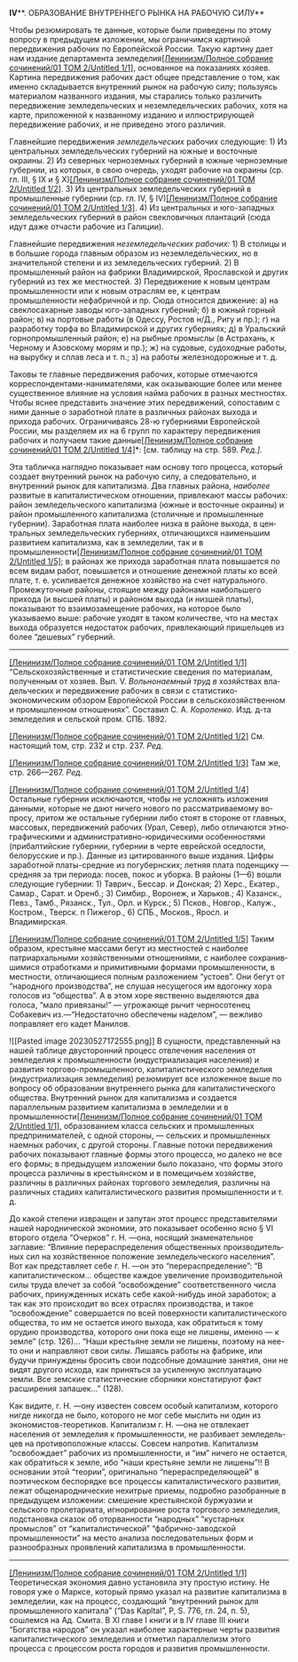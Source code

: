 **IV****. ОБРАЗОВАНИЕ ВНУТРЕННЕГО РЫНКА НА РАБОЧУЮ СИЛУ**

Чтобы резюмировать те данные, которые были при­ведены по этому вопросу в предыдущем изложении, мы ограничимся картиной передвижения рабочих по Ев­ропейской России. Такую картину дает нам изда­ние департамента земледелия[[Ленинизм/Полное собрание сочинений/01 ТОМ 2/Untitled 1/1]](#_ftn1), основанное на пока­заниях хозяев. Картина передвижения рабочих даст общее представление о том, как именно складывается внутренний рынок на рабочую силу; пользуясь ма­териалом названного издания, мы старались только различить передвижение земледельческих и неземле­дельческих рабочих, хотя на карте, приложенной к на­званному изданию и иллюстрирующей передвижение рабочих, и не приведено этого различия.

Главнейшие передвижения _земледельческих_ рабочих следующие: 1) Из центральных земледельческих губер­ний на южные и восточные окраины. 2) Из северных черноземных губерний в южные черноземные губернии, из которых, в свою очередь, уходят рабочие на окраины (ср. гл. III, § IX и § X)[[Ленинизм/Полное собрание сочинений/01 ТОМ 2/Untitled 1/2]](#_ftn2). 3) Из центральных земледель­ческих губерний в промышленные губернии (ср. гл. IV, § IV)[[Ленинизм/Полное собрание сочинений/01 ТОМ 2/Untitled 1/3]](#_ftn3). 4) Из центральных и юго-западных земледель­ческих губерний в район свекловичных плантаций (сюда идут даже отчасти рабочие из Галиции).

Главнейшие передвижения _неземледельческих рабочих:_ 1) В столицы и в большие города главным образом из неземледельческих, но в значительной степени и из земледельческих губерний. 2) В промышленный район на фабрики Владимирской, Ярославской и дру­гих губерний из тех же местностей. 3) Передвижение к новым центрам промышленности или к новым отрас­лям ее, к центрам промышленности нефабричной и пр. Сюда относится движение: а) на свеклосахарные заводы юго-западных губерний; б) в южный горный район; в) на портовые работы (в Одессу, Ростов н/Д., Ригу и пр.); г) на разработку торфа во Владимирской и других губерниях; д) в Уральский горнопромышлен­ный район; е) на рыбные промыслы (в Астрахань, к Чер­ному и Азовскому морям и пр.); ж) на судовые, судо­ходные работы, на вырубку и сплав леса и т. п.; з) на работы железнодорожные и т. д.

Таковы те главные передвижения рабочих, которые отмечаются корреспондентами-нанимателями, как ока­зывающие более или менее существенное влияние на условия найма рабочих в разных местностях. Чтобы яснее представить значение этих передвижений, со­поставим с ними данные о заработной плате в раз­личных районах выхода и прихода рабочих. Огра­ничиваясь 28-ю губерниями Европейской России, мы разделяем их на 6 групп по характеру передвижения рабочих и получаем такие данные[[Ленинизм/Полное собрание сочинений/01 ТОМ 2/Untitled 1/4]](#_ftn4)*: [см. таблицу на стр. 589. _Ред.]._

Эта табличка наглядно показывает нам основу того процесса, который создает внутренний рынок на рабо­чую силу, а следовательно, и внутренний рынок для капитализма. Два главных района, _наиболее_ развитые в капиталистическом отношении, привлекают массы рабочих: район земледельческого капитализма (южные и восточные окраины) и район промышленного капи­тализма (столичные и промышленные губернии). Зара­ботная плата наиболее низка в районе выхода, в цен­тральных земледельческих губерниях, отличающихся наименьшим развитием капитализма, как в земледелии, так и в промышленности[[Ленинизм/Полное собрание сочинений/01 ТОМ 2/Untitled 1/5]](#_ftn5); в районах же прихода за­работная плата повышается по всем видам работ, повы­шается и отношение денежной платы ко всей плате, т. е. усиливается денежное хозяйство на счет нату­рального. Промежуточные районы, стоящие между рай­онами наибольшего прихода (и высшей платы) и райо­ном выхода (и низшей платы), показывают то взаимоза­мещение рабочих, на которое было указываемо выше: рабочие уходят в таком количестве, что на местах вы­хода образуется недостаток рабочих, привлекающий пришельцев из более “дешевых” губерний.

  

---

[[Ленинизм/Полное собрание сочинений/01 ТОМ 2/Untitled 1/1]](#_ftnref1) “Сельскохозяйственные и статистические сведения по материалам, полученным от хозяев. Вып. V. _Вольнонаемный труд в_ хозяйствах вла­дельческих и передвижение рабочих в связи с статистико-экономическим обзором Европейской России в сельскохозяйственном и промышленном отношениях”. Составил С. А. _Короленко._ Изд. д-та земледелия и сельской пром. СПБ. 1892.

[[Ленинизм/Полное собрание сочинений/01 ТОМ 2/Untitled 1/2]](#_ftnref2) См. настоящий том, стр. 232 и стр. 237. _Ред._

[[Ленинизм/Полное собрание сочинений/01 ТОМ 2/Untitled 1/3]](#_ftnref3) Там же, стр. 266—267. _Ред._

[[Ленинизм/Полное собрание сочинений/01 ТОМ 2/Untitled 1/4]](#_ftnref4) Остальные губернии исключаются, чтобы не усложнять изложе­ния данными, которые не дают ничего нового по рассматриваемому во­просу, притом же остальные губернии либо стоят в стороне от главных, массовых, передвижений рабочих (Урал, Север), либо отличаются этно­графическими и административно-юридическими особенностями (прибал­тийские губернии, губернии в черте еврейской оседлости, белорусские и пр.). Данные из цитированного выше издания. Цифры заработной платы-средние из погубернских; летняя плата поденщику — средняя за три пе­риода: посев, покос и уборка. В районы (1—6) вошли следующие губернии: 1) Таврич., Бессар. и Донская; 2) Херс., Екатер., Самар., Сарат. и Оренб.; 3) Симбир., Воронеж, и Харьков.; 4) Казанск., Певз., Тамб., Рязанск., Тул., Орл. и Курск.; 5) Псков., Новгор., Калуж., Костром., Тверск. п Пижегор., 6) СПБ., Москов., Яросл. и Владимирская.

[[Ленинизм/Полное собрание сочинений/01 ТОМ 2/Untitled 1/5]](#_ftnref5) Таким образом, крестьяне массами бегут из местностей с наиболее патриархальными хозяйственными отношениями, с наиболее сохранив­шимися отработками и примитивными формами промышленности, в мест­ности, отличающиеся полным разложением “устоев”. Они бегут от “народ­ного производства”, не слушая несущегося им вдогонку хора голосов из “общества”. А в этом хоре явственно выделяются два голоса, “мало привя­заны!” — угрожающе рычит черносотенец Собакевич из.—“Недостаточно обеспечены наделом”, — вежливо поправляет его кадет Манилов.



![[Pasted image 20230527172555.png]]
В сущности, представленный на нашей таблице дву­сторонний процесс отвлечения населения от земледе­лия к промышленности (индустриализация населения) и развития торгово-промышленного, капиталистическо­го земледелия (индустриализация земледелия) резю­мирует все изложенное выше по вопросу об обра­зовании внутреннего рынка для капиталистического общества. Внутренний рынок для капитализма и со­здается параллельным развитием капитализма в земле­делии и в промышленности[[Ленинизм/Полное собрание сочинений/01 ТОМ 2/Untitled 1/1]](#_ftn1), образованием класса сельских и промышленных предпринимателей, с одной стороны, — сельских и промышленных наемных ра­бочих, с другой стороны. Главные потоки передвижения рабочих показывают главные формы этого процесса, но далеко не все его формы; в предыдущем изложении было показано, что формы этого процесса различны в крестьянском и в помещичьем хозяйстве, различны в различных районах торгового земледелия, различны на различных стадиях капиталистического развития промышленности и т. д.

До какой степени извращен и запутан этот процесс представителями нашей народнической экономии, это показывает особенно ясно § VI второго отдела “Очерков” г. Н. —она, носящий знаменательное заглавие: “Влия­ние перераспределения общественных производитель­ных сил на хозяйственное положение земледельческого населения”. Вот как представляет себе г. Н. —он это “перераспределение”: “В капиталистическом... обществе каждое увеличение производительной силы труда вле­чет за собой “освобождение” соответственного числа рабочих, принужденных искать себе какой-нибудь иной заработок; а так как это происходит во всех от­раслях производства, и такое “освобождение” совер­шается по всей поверхности капиталистического об­щества, то им не остается иного выхода, как обратиться к тому орудию производства, которого они пока еще не лишены, именно — к земле” (стр. 126)... “Наши крестьяне земли не лишены, поэтому на нее-то они и направляют свои силы. Лишаясь работы на фабрике, или будучи принуждены бросить свои подсобные до­машние занятия, они не видят другого исхода, как приняться за усиленную эксплуатацию земли. Все земские статистические сборники констатируют факт расширения запашек...” (128).

Как видите, г. Н. —ону известен совсем особый капитализм, которого нигде никогда не было, которого не мог себе мыслить ни один из экономистов-теоретиков. Капитализм г. Н. —она не отвлекает населения от земледелия к промышленности, не разбивает земледель­цев на противоположные классы. Совсем напротив. Капитализм “освобождает” рабочих из промышлен­ности, и “им” ничего не остается, как обратиться к земле, ибо “наши крестьяне земли не лишены”!! В основании этой “теории”, оригинально “перераспре­деляющей” в поэтическом беспорядке все процессы капиталистического развития, лежат общенародниче­ские нехитрые приемы, подробно разобранные в предыдущем изложении: смешение крестьянской буржуа­зии и сельского пролетариата, игнорирование роста торгового земледелия, подстановка сказок об оторван­ности “народных” “кустарных промыслов” от “капита­листической” “фабрично-заводской промышленности” на место анализа последовательных форм и разнообразных проявлений капитализма в промышленности.

  

---

[[Ленинизм/Полное собрание сочинений/01 ТОМ 2/Untitled 1/1]](#_ftnref1) Теоретическая экономия давно установила эту простую истину. Не говоря уже о Марксе, который прямо указал на развитие капитализма в земледелии, как на процесс, создающий “внутренний рынок для промыш­ленного капитала” (“Das Kapltal”, P, S. 776, гл. 24, п. 5), сошлемся на Ад. Смита. В XI главе I книги и в IV главе III книги “Богатства народов” он указал наиболее характерные черты развития капиталистического земле­делия и отметил параллелизм этого процесса с процессом роста городов и развития промышленности.
